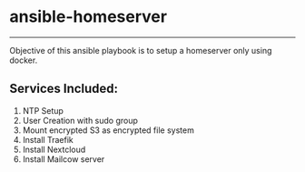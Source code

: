 # ansible-homeserver
---
Objective of this ansible playbook is to setup a homeserver only using docker.


## Services Included:
1. NTP Setup
2. User Creation with sudo group
3. Mount encrypted S3 as encrypted file system
4. Install Traefik
5. Install Nextcloud
6. Install Mailcow server
